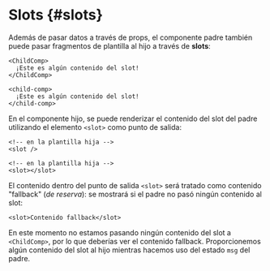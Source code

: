 # Slots {#slots}

Además de pasar datos a través de props, el componente padre también puede pasar fragmentos de plantilla al hijo a través de **slots**:

<div class="sfc">

```vue-html
<ChildComp>
  ¡Este es algún contenido del slot!
</ChildComp>
```

</div>
<div class="html">

```vue-html
<child-comp>
  ¡Este es algún contenido del slot!
</child-comp>
```

</div>

En el componente hijo, se puede renderizar el contenido del slot del padre utilizando el elemento `<slot>` como punto de salida:

<div class="sfc">

```vue-html
<!-- en la plantilla hija -->
<slot />
```

</div>
<div class="html">

```vue-html
<!-- en la plantilla hija -->
<slot></slot>
```

</div>

El contenido dentro del punto de salida `<slot>` será tratado como contenido "fallback" (_de reserva_): se mostrará si el padre no pasó ningún contenido al slot:

```vue-html
<slot>Contenido fallback</slot>
```

En este momento no estamos pasando ningún contenido del slot a `<ChildComp>`, por lo que deberías ver el contenido fallback. Proporcionemos algún contenido del slot al hijo mientras hacemos uso del estado `msg` del padre.

